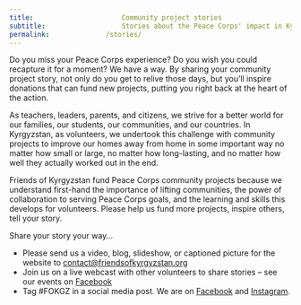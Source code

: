 ```yaml
---
title:						Community project stories
subtitle:					Stories about the Peace Corps' impact in Kyrgyzstan
permalink:				/stories/
---
```



Do you miss your Peace Corps experience? Do you wish you could recapture it for a moment? We have a way. By sharing your community project story, not only do you get to relive those days, but you’ll inspire donations that can fund new projects, putting you right back at the heart of the action.  

As teachers, leaders, parents, and citizens, we strive for a better world for our families, our students, our communities, and our countries. In Kyrgyzstan, as volunteers, we undertook this challenge with community projects to improve our homes away from home in some important way no matter how small or large, no matter how long-lasting, and no matter how well they actually worked out in the end.

Friends of Kyrgyzstan fund Peace Corps community projects because we understand first-hand the importance of lifting communities, the power of collaboration to serving Peace Corps goals, and the learning and skills this develops for volunteers. Please help us fund more projects, inspire others, tell your story. 

Share your story your way…
- Please send us a video, blog, slideshow, or captioned picture for the website to [contact@friendsofkyrgyzstan.org](mailto:contact@friendsofkyrgyzstan.org)
- Join us on a live webcast with other volunteers to share stories – see our events on [Facebook](https://www.facebook.com/FriendsOfKyrgyzstan/events/)
- Tag #FOKGZ in a social media post. We are on [Facebook](https://www.facebook.com/friendsofkyrgyzstan) and [Instagram](https://instagram.com/fokgz).